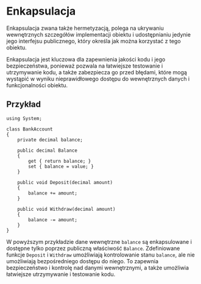 # Enkapsulacja

Enkapsulacja zwana także hermetyzacją, polega na ukrywaniu wewnętrznych szczegółów implementacji obiektu i udostępnianiu jedynie jego interfejsu publicznego, który określa jak można korzystać z tego obiektu.

Enkapsulacja jest kluczowa dla zapewnienia jakości kodu i jego bezpieczeństwa, ponieważ pozwala na łatwiejsze testowanie i utrzymywanie kodu, a także zabezpiecza go przed błędami, które mogą wystąpić w wyniku nieprawidłowego dostępu do wewnętrznych danych i funkcjonalności obiektu.

## Przykład

```
using System;

class BankAccount
{
    private decimal balance;

    public decimal Balance
    {
        get { return balance; }
        set { balance = value; }
    }

    public void Deposit(decimal amount)
    {
        balance += amount;
    }

    public void Withdraw(decimal amount)
    {
        balance -= amount;
    }
}
```

W powyższym przykładzie dane wewnętrzne `balance` są enkapsulowane i dostępne tylko poprzez publiczną właściwość `Balance`. Zdefiniowane funkcje `Deposit` i `Withdraw` umożliwiają kontrolowanie stanu `balance`, ale nie umożliwiają bezpośredniego dostępu do niego. To zapewnia bezpieczeństwo i kontrolę nad danymi wewnętrznymi, a także umożliwia łatwiejsze utrzymywanie i testowanie kodu.